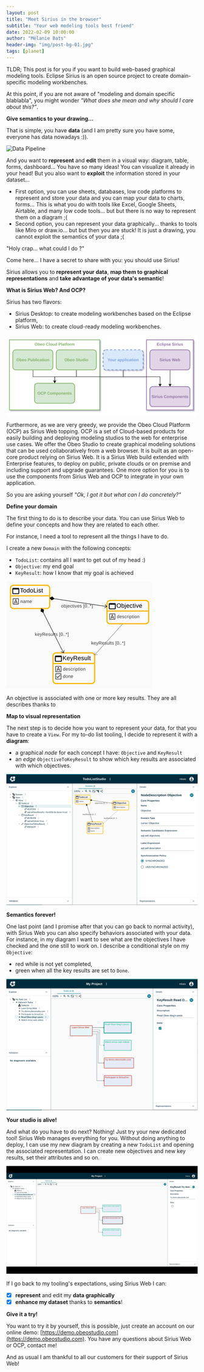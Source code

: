 ```yaml
---
layout: post
title: "Meet Sirius in the browser"
subtitle: "Your web modeling tools best friend"
date: 2022-02-09 10:00:00
author: "Mélanie Bats"
header-img: "img/post-bg-01.jpg"
tags: [planet]
---
```


TLDR; This post is for you if you want to build web-based graphical modeling tools.
Eclipse Sirius is an open source project to create domain-specific modeling workbenches.

At this point, if you are not aware of "modeling and domain specific blablabla", you might wonder _"What does she mean and why should I care about this?"_.

**Give semantics to your drawing...**

That is simple, you have **data** (and I am pretty sure you have some, everyone has data nowadays :)).

![Data Pipeline](https://imgs.xkcd.com/comics/data_pipeline.png)

And you want to **represent** and **edit** them in a visual way: diagram, table, forms, dashboard... You have so many ideas! You can visualize it already in your head! But you also want to **exploit** the information stored in your dataset...

- First option, you can use sheets, databases, low code platforms to represent and store your data and you can map your data to charts, forms... This is what you do with tools like Excel, Google Sheets, Airtable, and many low code tools... but but there is no way to represent them on a diagram ;(
- Second option, you can represent your data graphically... thanks to tools like Miro or draw.io... but but then you are stuck! It is just a drawing, you cannot exploit the semantics of your data ;(

"Holy crap... what could I do ?"

Come here... I have a secret to share with you: you should use Sirius!

Sirius allows you to **represent your data**, **map them to graphical representations** and **take advantage of your data's semantic**!

**What is Sirius Web? And OCP?**

Sirius has two flavors:

- Sirius Desktop: to create modeling workbenches based on the Eclipse platform,
- Sirius Web: to create cloud-ready modeling workbenches.

![image](/img/siriusweb/architecture.png)

Furthermore, as we are very greedy, we provide the Obeo Cloud Platform (OCP) as Sirius Web topping. OCP is a set of Cloud-based products for easily building and deploying modeling studios to the web for enterprise use cases. We offer the Obeo Studio to create graphical modeling solutions that can be used collaboratively from a web browser.
It is built as an open-core product relying on Sirius Web. It is a Sirius Web build extended with Enterprise features, to deploy on public, private clouds or on premise and including support and upgrade guarantees.
One more option for you is to use the components from Sirius Web and OCP to integrate in your own application.

So you are asking yourself _"Ok, I got it but what can I do concretely?"_

**Define your domain**

The first thing to do is to describe your data. You can use Sirius Web to define your concepts and how they are related to each other.

For instance, I need a tool to represent all the things I have to do.

I create a new `Domain` with the following concepts:

- `TodoList`: contains all I want to get out of my head :)
- `Objective`: my end goal
- `KeyResult`: how I know that my goal is achieved

![image](/img/siriusweb/domain.png)

An objective is associated with one or more key results. They are all describes thanks to

**Map to visual representation**

The next step is to decide how you want to represent your data, for that you have to create a `View`. For my to-do list tooling, I decide to represent it with a **diagram**:

- a graphical _node_ for each concept I have: `Objective` and `KeyResult`
- an _edge_ `ObjectiveToKeyResult` to show which key results are associated with which objectives.

![image](/img/siriusweb/view.png)

**Semantics forever!**

One last point (and I promise after that you can go back to normal activity), with Sirius Web you can also specify behaviors associated with your data. For instance, in my diagram I want to see what are the objectives I have checked and the one still to work on.
I describe a conditional style on my `Objective`:

- red while is not yet completed,
- green when all the key results are set to `Done`.

![image](/img/siriusweb/studio.png)

**Your studio is alive!**

And what do you have to do next? Nothing! Just try your new dedicated tool! Sirius Web manages everything for you.
Without doing anything to deploy, I can use my new diagram by creating a new `TodoList` and opening the associated representation.
I can create new objectives and new key results, set their attributes and so on.

![image](/img/siriusweb/studio.gif)

If I go back to my tooling's expectations, using Sirius Web I can:

- [x] **represent** and edit my **data graphically**
- [x] **enhance my dataset** thanks to **semantics**!

**Give it a try!**

You want to try it by yourself, this is possible, just create an account on our online demo: [https://demo.obeostudio.com](https://demo.obeostudio.com).
You have any questions about Sirius Web or OCP, contact me!

And as usual I am thankful to all our customers for their support of Sirius Web!